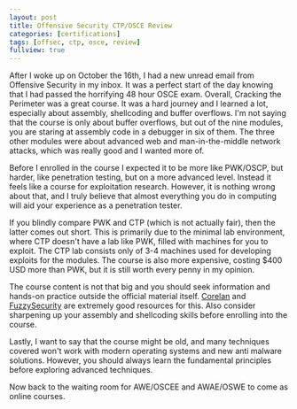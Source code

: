 ```yaml
---
layout: post
title: Offensive Security CTP/OSCE Review
categories: [certifications]
tags: [offsec, ctp, osce, review]
fullview: true
---
```


After I woke up on October the 16th, I had a new unread email from Offensive Security in my inbox. It was a perfect start of the day knowing that I had passed the horrifying 48 hour OSCE exam. Overall, Cracking the Perimeter was a great course. It was a hard journey and I learned a lot, especially about assembly, shellcoding and buffer overflows. I'm not saying that the course is only about buffer overflows, but out of the nine modules, you are staring at assembly code in a debugger in six of them. The three other modules were about advanced web and man-in-the-middle network attacks, which was really good and I wanted more of.

Before I enrolled in the course I expected it to be more like PWK/OSCP, but harder, like penetration testing, but on a more advanced level. Instead it feels like a course for exploitation research. However, it is nothing wrong about that, and I truly believe that almost everything you do in computing will aid your experience as a penetration tester. 

If you blindly compare PWK and CTP (which is not actually fair), then the latter comes out short. This is primarily due to the minimal lab environment, where CTP doesn't have a lab like PWK, filled with machines for you to exploit. The CTP lab consists only of 3-4 machines used for developing exploits for the modules. The course is also more expensive, costing $400 USD more than PWK, but it is still worth every penny in my opinion.

The course content is not that big and you should seek information and hands-on practice outside the official material itself. <a href="https://www.corelan.be/index.php/articles/">Corelan</a> and <a href="https://www.fuzzysecurity.com/tutorials.html">FuzzySecurity</a> are extremely good resources for this. Also consider sharpening up your assembly and shellcoding skills before enrolling into the course.

Lastly, I want to say that the course might be old, and many techniques covered won't work with modern operating systems and new anti malware solutions. However, you should always learn the fundamental principles before exploring advanced techniques. 

Now back to the waiting room for AWE/OSCEE and AWAE/OSWE to come as online courses.

